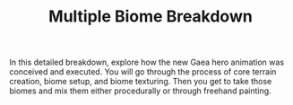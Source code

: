 ﻿---
uid: tut-multiple-biomes
title: Multiple Biome Breakdown
---

In this detailed breakdown, explore how the new Gaea hero animation was conceived and executed. You will go through the process of core terrain creation, biome setup, and biome texturing. Then you get to take those biomes and mix them either procedurally or through freehand painting.

<div class="ui embed" data-source="youtube" data-id="XfQC1OxtuDI">
</div>